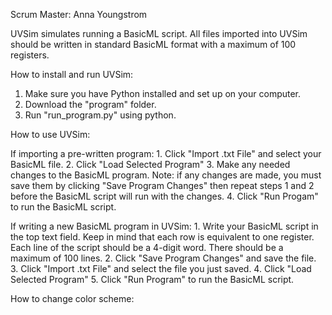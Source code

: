 Scrum Master: Anna Youngstrom

UVSim simulates running a BasicML script. All files imported into UVSim should be written in standard BasicML format with a maximum of 100 registers.

How to install and run UVSim:
1. Make sure you have Python installed and set up on your computer.
2. Download the "program" folder.
3. Run "run_program.py" using python.

How to use UVSim:
  
  If importing a pre-written program:
    1. Click "Import .txt File" and select your BasicML file.
    2. Click "Load Selected Program"
    3. Make any needed changes to the BasicML program. Note: if any changes are made, you must save them by clicking "Save Program Changes" then repeat steps 1 and 2 before the BasicML script will run with the changes.
    4. Click "Run Progam" to run the BasicML script.
  
  If writing a new BasicML program in UVSim:
    1. Write your BasicML script in the top text field. Keep in mind that each row is equivalent to one register. Each line of the script should be a 4-digit word. There should be a maximum of 100 lines.
    2. Click "Save Program Changes" and save the file.
    3. Click "Import .txt File" and select the file you just saved.
    4. Click "Load Selected Program"
    5. Click "Run Program" to run the BasicML script.

How to change color scheme:
  
